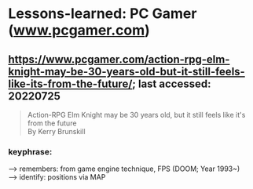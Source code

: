 # Lessons-learned: PC Gamer (www.pcgamer.com)

## https://www.pcgamer.com/action-rpg-elm-knight-may-be-30-years-old-but-it-still-feels-like-its-from-the-future/; last accessed: 20220725

> Action-RPG Elm Knight may be 30 years old, but it still feels like it's from the future<br/>
> By Kerry Brunskill

### keyphrase:

--> remembers: from game engine technique, FPS (DOOM; Year 1993\~) <br/>
--> identify: positions via MAP
